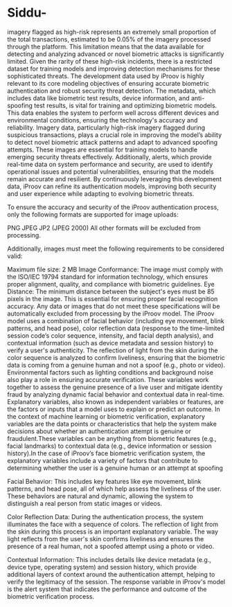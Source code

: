 # Siddu-
 imagery flagged as high-risk represents an extremely small proportion of the total transactions, estimated to be 0.05% of the imagery processed through the platform. This limitation means that the data available for detecting and analyzing advanced or novel biometric attacks is significantly limited. Given the rarity of these high-risk incidents, there is a restricted dataset for training models and improving detection mechanisms for these sophisticated threats.
The development data used by iProov is highly relevant to its core modeling objectives of ensuring accurate biometric authentication and robust security threat detection. The metadata, which includes data like biometric test results, device information, and anti-spoofing test results, is vital for training and optimizing biometric models. This data enables the system to perform well across different devices and environmental conditions, ensuring the technology's accuracy and reliability. Imagery data, particularly high-risk imagery flagged during suspicious transactions, plays a crucial role in improving the model’s ability to detect novel biometric attack patterns and adapt to advanced spoofing attempts. These images are essential for training models to handle emerging security threats effectively. Additionally, alerts, which provide real-time data on system performance and security, are used to identify operational issues and potential vulnerabilities, ensuring that the models remain accurate and resilient. By continuously leveraging this development data, iProov can refine its authentication models, improving both security and user experience while adapting to evolving biometric threats.

To ensure the accuracy and security of the iProov authentication process, only the following formats are supported for image uploads:

PNG
JPEG
JP2 (JPEG 2000)
All other formats will be excluded from processing.

Additionally, images must meet the following requirements to be considered valid:

Maximum file size: 2 MB
Image Conformance: The image must comply with the ISO/IEC 19794 standard for information technology, which ensures proper alignment, quality, and compliance with biometric guidelines.
Eye Distance: The minimum distance between the subject's eyes must be 85 pixels in the image. This is essential for ensuring proper facial recognition accuracy.
Any data or images that do not meet these specifications will be automatically excluded from processing by the iProov model.
The iProov model uses a combination of facial behavior (including eye movement, blink patterns, and head pose), color reflection data (response to the time-limited session code’s color sequence, intensity, and facial depth analysis), and contextual information (such as device metadata and session history) to verify a user's authenticity. The reflection of light from the skin during the color sequence is analyzed to confirm liveliness, ensuring that the biometric data is coming from a genuine human and not a spoof (e.g., photo or video). Environmental factors such as lighting conditions and background noise also play a role in ensuring accurate verification. These variables work together to assess the genuine presence of a live user and mitigate identity fraud by analyzing dynamic facial behavior and contextual data in real-time.
Explanatory variables, also known as independent variables or features, are the factors or inputs that a model uses to explain or predict an outcome. In the context of machine learning or biometric verification, explanatory variables are the data points or characteristics that help the system make decisions about whether an authentication attempt is genuine or fraudulent.These variables can be anything from biometric features (e.g., facial landmarks) to contextual data (e.g., device information or session history).In the case of iProov’s face biometric verification system, the explanatory variables include a variety of factors that contribute to determining whether the user is a genuine human or an attempt at spoofing

Facial Behavior: This includes key features like eye movement, blink patterns, and head pose, all of which help assess the liveliness of the user. These behaviors are natural and dynamic, allowing the system to distinguish a real person from static images or videos.

Color Reflection Data: During the authentication process, the system illuminates the face with a sequence of colors. The reflection of light from the skin during this process is an important explanatory variable. The way light reflects from the user's skin confirms liveliness and ensures the presence of a real human, not a spoofed attempt using a photo or video.

Contextual Information: This includes details like device metadata (e.g., device type, operating system) and session history, which provide additional layers of context around the authentication attempt, helping to verify the legitimacy of the session.
The response variable in iProov's model is the alert system that indicates the performance and outcome of the biometric verification process.
